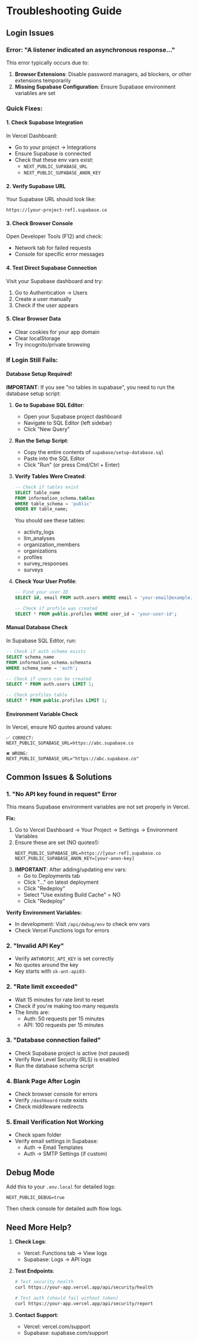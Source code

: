 # Troubleshooting Guide

## Login Issues

### Error: "A listener indicated an asynchronous response..."

This error typically occurs due to:

1. **Browser Extensions**: Disable password managers, ad blockers, or other extensions temporarily
2. **Missing Supabase Configuration**: Ensure Supabase environment variables are set

### Quick Fixes:

#### 1. Check Supabase Integration
In Vercel Dashboard:
- Go to your project → Integrations
- Ensure Supabase is connected
- Check that these env vars exist:
  - `NEXT_PUBLIC_SUPABASE_URL`
  - `NEXT_PUBLIC_SUPABASE_ANON_KEY`

#### 2. Verify Supabase URL
Your Supabase URL should look like:
```
https://[your-project-ref].supabase.co
```

#### 3. Check Browser Console
Open Developer Tools (F12) and check:
- Network tab for failed requests
- Console for specific error messages

#### 4. Test Direct Supabase Connection
Visit your Supabase dashboard and try:
1. Go to Authentication → Users
2. Create a user manually
3. Check if the user appears

#### 5. Clear Browser Data
- Clear cookies for your app domain
- Clear localStorage
- Try incognito/private browsing

### If Login Still Fails:

#### Database Setup Required!
**IMPORTANT**: If you see "no tables in supabase", you need to run the database setup script:

1. **Go to Supabase SQL Editor**:
   - Open your Supabase project dashboard
   - Navigate to SQL Editor (left sidebar)
   - Click "New Query"

2. **Run the Setup Script**:
   - Copy the entire contents of `supabase/setup-database.sql`
   - Paste into the SQL Editor
   - Click "Run" (or press Cmd/Ctrl + Enter)

3. **Verify Tables Were Created**:
   ```sql
   -- Check if tables exist
   SELECT table_name 
   FROM information_schema.tables 
   WHERE table_schema = 'public'
   ORDER BY table_name;
   ```

   You should see these tables:
   - activity_logs
   - llm_analyses
   - organization_members
   - organizations
   - profiles
   - survey_responses
   - surveys

4. **Check Your User Profile**:
   ```sql
   -- Find your user ID
   SELECT id, email FROM auth.users WHERE email = 'your-email@example.com';
   
   -- Check if profile was created
   SELECT * FROM public.profiles WHERE user_id = 'your-user-id';
   ```

#### Manual Database Check
In Supabase SQL Editor, run:
```sql
-- Check if auth schema exists
SELECT schema_name 
FROM information_schema.schemata 
WHERE schema_name = 'auth';

-- Check if users can be created
SELECT * FROM auth.users LIMIT 1;

-- Check profiles table
SELECT * FROM public.profiles LIMIT 1;
```

#### Environment Variable Check
In Vercel, ensure NO quotes around values:
```
✅ CORRECT:
NEXT_PUBLIC_SUPABASE_URL=https://abc.supabase.co

❌ WRONG:
NEXT_PUBLIC_SUPABASE_URL="https://abc.supabase.co"
```

## Common Issues & Solutions

### 1. "No API key found in request" Error
This means Supabase environment variables are not set properly in Vercel.

**Fix:**
1. Go to Vercel Dashboard → Your Project → Settings → Environment Variables
2. Ensure these are set (NO quotes!):
   ```
   NEXT_PUBLIC_SUPABASE_URL=https://[your-ref].supabase.co
   NEXT_PUBLIC_SUPABASE_ANON_KEY=[your-anon-key]
   ```
3. **IMPORTANT**: After adding/updating env vars:
   - Go to Deployments tab
   - Click "..." on latest deployment
   - Click "Redeploy"
   - Select "Use existing Build Cache" = NO
   - Click "Redeploy"

**Verify Environment Variables:**
- In development: Visit `/api/debug/env` to check env vars
- Check Vercel Functions logs for errors

### 2. "Invalid API Key"
- Verify `ANTHROPIC_API_KEY` is set correctly
- No quotes around the key
- Key starts with `sk-ant-api03-`

### 2. "Rate limit exceeded"
- Wait 15 minutes for rate limit to reset
- Check if you're making too many requests
- The limits are:
  - Auth: 50 requests per 15 minutes
  - API: 100 requests per 15 minutes

### 3. "Database connection failed"
- Check Supabase project is active (not paused)
- Verify Row Level Security (RLS) is enabled
- Run the database schema script

### 4. Blank Page After Login
- Check browser console for errors
- Verify `/dashboard` route exists
- Check middleware redirects

### 5. Email Verification Not Working
- Check spam folder
- Verify email settings in Supabase:
  - Auth → Email Templates
  - Auth → SMTP Settings (if custom)

## Debug Mode

Add this to your `.env.local` for detailed logs:
```
NEXT_PUBLIC_DEBUG=true
```

Then check console for detailed auth flow logs.

## Need More Help?

1. **Check Logs**:
   - Vercel: Functions tab → View logs
   - Supabase: Logs → API logs

2. **Test Endpoints**:
   ```bash
   # Test security health
   curl https://your-app.vercel.app/api/security/health
   
   # Test auth (should fail without token)
   curl https://your-app.vercel.app/api/security/report
   ```

3. **Contact Support**:
   - Vercel: vercel.com/support
   - Supabase: supabase.com/support